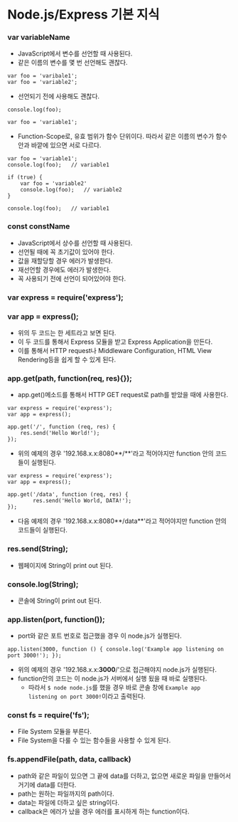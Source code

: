 Node.js/Express 기본 지식
==========================

### var variableName ###

* JavaScript에서 변수를 선언할 때 사용된다.
* 같은 이름의 변수를 몇 번 선언해도 괜찮다.
~~~
var foo = 'varibale1';
var foo = 'variable2';
~~~

* 선언되기 전에 사용해도 괜찮다.
~~~
console.log(foo);

var foo = 'variable1';
~~~

* Function-Scope로, 유효 범위가 함수 단위이다. 따라서 같은 이름의 변수가 함수 안과 바깥에 있으면 서로 다르다.
~~~
var foo = 'variable1';
console.log(foo);	// variable1

if (true) {
	var foo = 'variable2'
	console.log(foo);	// variable2
}

console.log(foo);	// variable1
~~~

### const constName ###

* JavaScript에서 상수를 선언할 때 사용된다.
* 선언될 때에 꼭 초기값이 있어야 한다.
* 값을 재할당할 경우 에러가 발생한다.
* 재선언할 경우에도 에러가 발생한다.
* 꼭 사용되기 전에 선언이 되어있어야 한다.

### var express = require('express'); ###
### var app = express(); ###

* 위의 두 코드는 한 세트라고 보면 된다.
* 이 두 코드를 통해서 Express 모듈을 받고 Express Application을 만든다.
* 이를 통해서 HTTP request나 Middleware Configuration, HTML View Rendering등을 쉽게 할 수 있게 된다.

### app.get(path, function(req, res){}); ###

* app.get()메소드를 통해서 HTTP GET request로 path를 받았을 때에 사용한다.
~~~
var express = require('express');
var app = express();

app.get('/', function (req, res) {
	res.send('Hello World!');
});
~~~
* 위의 예제의 경우 '192.168.x.x:8080**/**'라고 적어야지만 function 안의 코드들이 실행된다.

~~~
var express = require('express');
var app = express();

app.get('/data', function (req, res) {
        res.send('Hello World, DATA!');
});
~~~
* 다음 예제의 경우 '192.168.x.x:8080**/data**'라고 적어야지만 function 안의 코드들이 실행된다.

### res.send(String); ###

* 웹페이지에 String이 print out 된다.

### console.log(String); ###

* 콘솔에 String이 print out 된다.

### app.listen(port, function()); ###

* port와 같은 포트 번호로 접근했을 경우 이 node.js가 실행된다.

~~~
app.listen(3000, function () { console.log('Example app listening on port 3000!'); });
~~~
* 위의 예제의 경우 '192.168.x.x:**3000**/'으로 접근해야지 node.js가 실행된다.
* function안의 코드는 이 node.js가 서버에서 실행 됬을 때 바로 실행된다.
	* 따라서 `$ node node.js`를 했을 경우 바로 콘솔 창에 `Example app listening on port 3000!`이라고 출력된다.

### const fs = require('fs'); ###

* File System 모듈을 부른다.
* File System을 다룰 수 있는 함수들을 사용할 수 있게 된다.

### fs.appendFile(path, data, callback) ###

* path와 같은 파일이 있으면 그 끝에 data를 더하고, 없으면 새로운 파일을 만들어서 거기에 data를 더한다.
* path는 원하는 파일까지의 path이다.
* data는 파일에 더하고 싶은 string이다.
* callback은 에러가 났을 경우 에러를 표시하게 하는 function이다.
